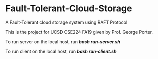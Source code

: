 # Fault-Tolerant-Cloud-Storage
A Fault-Tolerant cloud storage system using RAFT Protocol

This is the project for UCSD CSE224 FA19 given by Prof. George Porter.

To run server on the local host, run ***bash run-server.sh***

To run client on the local host, run ***bash run-client.sh***
